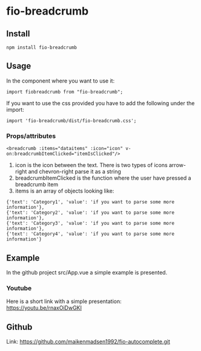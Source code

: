 # fio-breadcrumb

## Install
```
npm install fio-breadcrumb
```

## Usage
In the component where you want to use it:
```
import fiobreadcrumb from "fio-breadcrumb";
```
If you want to use the css provided you have to add the following under the import:
```
import 'fio-breadcrumb/dist/fio-breadcrumb.css';
```

### Props/attributes
```
<breadcrumb :items="dataitems" :icon="icon" v-on:breadcrumbItemClicked="itemIsClicked"/>
```

1. icon is the icon between the text. There is two types of icons arrow-right and chevron-right parse it as a string
2. breadcrumbItemClicked is the function where the user have pressed a breadcrumb item
3. items is an array of objects looking like:

```
{'text': 'Category1', 'value': 'if you want to parse some more information'},
{'text': 'Category2', 'value': 'if you want to parse some more information'},
{'text': 'Category3', 'value': 'if you want to parse some more information'},
{'text': 'Category4', 'value': 'if you want to parse some more information'}
```

## Example

In the github project src/App.vue a simple example is presented.

### Youtube

Here is a short link with a simple presentation: https://youtu.be/rnaxOiDwGKI


## Github

Link: https://github.com/maikenmadsen1992/fio-autocomplete.git